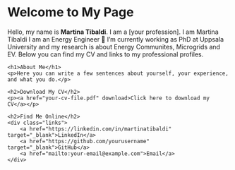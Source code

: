 

<!DOCTYPE html>
<html lang="en">
<head>
    <meta charset="UTF-8">
    <meta name="viewport" content="width=device-width, initial-scale=1.0">
</head>
<body>
    <h1>Welcome to My Page</h1>
    <p>Hello, my name is <strong>Martina Tibaldi</strong>. I am a [your profession]. 
I am Martina Tibaldi
I am an Energy Engineer
🔭 I’m currently working as PhD at Uppsala University and my research is about Energy Communites, Microgrids and EV. Below you can find my CV and links to my professional profiles.<CV 2024/p>
    
    <h1>About Me</h1>
    <p>Here you can write a few sentences about yourself, your experience, and what you do.</p>

    <h2>Download My CV</h2>
    <p><a href="your-cv-file.pdf" download>Click here to download my CV</a></p>
    
    <h2>Find Me Online</h2>
    <div class="links">
        <a href="https://linkedin.com/in/martinatibaldi" target="_blank">LinkedIn</a>
        <a href="https://github.com/yourusername" target="_blank">GitHub</a>
        <a href="mailto:your-email@example.com">Email</a>
    </div>
</body>
</html>

<!--
**martina-tibaldi/martina-tibaldi** is a ✨ _special_ ✨ repository because its `README.md` (this file) appears on your GitHub profile.

Here are some ideas to get you started:

- ...
- 🌱 I’m currently learning ...
- 👯 I’m looking to collaborate on ...
- 🤔 I’m looking for help with ...
- 💬 Ask me about ...
- 📫 How to reach me: ...
- 😄 Pronouns: ...
- ⚡ Fun fact: ...
-->
